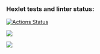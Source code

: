 ### Hexlet tests and linter status:
[![Actions Status](https://github.com/AlexTrava/frontend-project-46/workflows/hexlet-check/badge.svg)](https://github.com/AlexTrava/frontend-project-46/actions)

<a href="https://codeclimate.com/github/AlexTrava/frontend-project-46/maintainability"><img src="https://api.codeclimate.com/v1/badges/1b814de4d5e630cb12f8/maintainability" /></a>

<a href="https://codeclimate.com/github/AlexTrava/frontend-project-46/test_coverage"><img src="https://api.codeclimate.com/v1/badges/1b814de4d5e630cb12f8/test_coverage" /></a>
